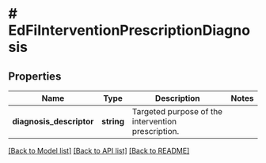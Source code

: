 # # EdFiInterventionPrescriptionDiagnosis

## Properties

Name | Type | Description | Notes
------------ | ------------- | ------------- | -------------
**diagnosis_descriptor** | **string** | Targeted purpose of the intervention prescription. |

[[Back to Model list]](../../README.md#models) [[Back to API list]](../../README.md#endpoints) [[Back to README]](../../README.md)
